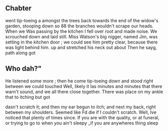 ## Chabter

went tip-toeing a amongst the trees back towards the end of the widow's   garden, stooping down so 88 the branches wouldn't scrape our heads. When we Was passing by the kitchen I fell over root and made noise. We scrouched down and laid still. Miss Watson's big nigger, named Jim, was   setting in the kitchen door ; we could see him pretty   clear, because there was light behind him. up and stretched his neck out about Then he sayg, path along got

## Who dah?"

He   listened some more ; then he come tip-toeing down and stood right  between we could touched Well,   likely it Ias minutes and minutes that there warn't sound, and we all there close together. There was place on my ankle that to itching but got

<!-- image -->

dasn't   scratch it; and then my ear begun to itch; and next my back, right between my shoulders. Seemed like Fd die if I couldn't scratch. Well, Ive noticed   that plenty of times since. If you are with the  quality, or at funeral, or trying to go to when you   ain't sleepy \_if you are anywheres thing sleep